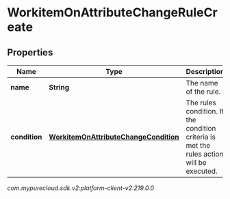 # WorkitemOnAttributeChangeRuleCreate


## Properties

| Name | Type | Description | Notes |
| ------------ | ------------- | ------------- | ------------- |
| **name** | **String** | The name of the rule. |  |
| **condition** | [**WorkitemOnAttributeChangeCondition**](WorkitemOnAttributeChangeCondition) | The rules condition. If the condition criteria is met the rules action will be executed. |  |




_com.mypurecloud.sdk.v2:platform-client-v2:219.0.0_
